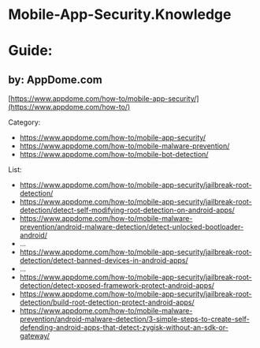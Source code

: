 # Mobile-App-Security.Knowledge
# Guide:
## by: AppDome.com
[https://www.appdome.com/how-to/mobile-app-security/](https://www.appdome.com/how-to/)

Category:
- https://www.appdome.com/how-to/mobile-app-security/
- https://www.appdome.com/how-to/mobile-malware-prevention/
- https://www.appdome.com/how-to/mobile-bot-detection/

List:
- https://www.appdome.com/how-to/mobile-app-security/jailbreak-root-detection/
- https://www.appdome.com/how-to/mobile-app-security/jailbreak-root-detection/detect-self-modifying-root-detection-on-android-apps/
- https://www.appdome.com/how-to/mobile-malware-prevention/android-malware-detection/detect-unlocked-bootloader-android/
- ...
- https://www.appdome.com/how-to/mobile-app-security/jailbreak-root-detection/detect-banned-devices-in-android-apps/
- ...
- https://www.appdome.com/how-to/mobile-app-security/jailbreak-root-detection/detect-xposed-framework-protect-android-apps/
- https://www.appdome.com/how-to/mobile-app-security/jailbreak-root-detection/build-root-detection-protect-android-apps/
- https://www.appdome.com/how-to/mobile-malware-prevention/android-malware-detection/3-simple-steps-to-create-self-defending-android-apps-that-detect-zygisk-without-an-sdk-or-gateway/
